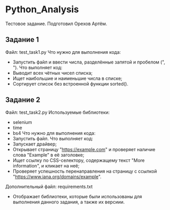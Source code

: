 # Python_Analysis
Тестовое задание.
Подготовил Орехов Артём.

## Задание 1
Файл: test_task1.py
Что нужно для выполнения кода:
* Запустить файл и ввести числа, разделённые запятой и пробелом (", ").
Что выполняет код:
* Выводит всех чётных чисел списка;
* Ищет наибольшие и наименьшие числа в списке;
* Сортирует список без встроенной функции sorted().

## Задание 2
Файл: test_task2.py
Используемые библиотеки:
* selenium
* time
* bs4
Что нужно для выполнения кода:
* Запустить файл.
Что выполняет код:
* Запускает драйвер;
* Открывает страницу "https://example.com" и проверяет наличие слова "Example" в её заголовке;
* Ищет ссылку по CSS-селектору, содержащему текст "More information", и кликает на неё;
* Проверяет успешность перенаправления на страницу с ссылкой "https://www.iana.org/domains/example".

Дополнительный файл: requirements.txt
* Отображает библиотеки, которые были использованы для выполнения данного задания, а также их версиии.
